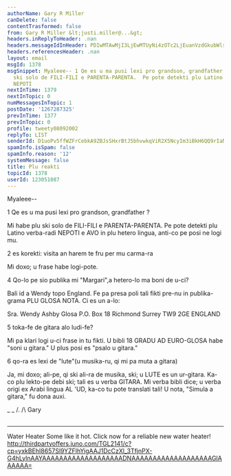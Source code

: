```yaml
---
authorName: Gary R Miller
canDelete: false
contentTrasformed: false
from: Gary R Miller &lt;justi.miller@...&gt;
headers.inReplyToHeader: .nan
headers.messageIdInHeader: PDIwMTAwMjI3LjEwMTUyNi4zOTc2LjEuanVzdGkubWlsbGVyQGp1bm8uY29tPg==
headers.referencesHeader: .nan
layout: email
msgId: 1378
msgSnippet: Myaleee-- 1 Qe es u ma pusi lexi pro grandson, grandfather ? Mi habe plu
  ski solo de FILI-FILI e PARENTA-PARENTA.  Pe pote detekti plu Latino verba-radi
  NEPOTI
nextInTime: 1379
nextInTopic: 0
numMessagesInTopic: 1
postDate: '1267287325'
prevInTime: 1377
prevInTopic: 0
profile: tweety08092002
replyTo: LIST
senderId: D1uoPv5ffWZFrCebkA9ZBJsSHxrBtJ5bhvwkqViR2X5NcyIm3iBkH6QQ9rIaNYcnHltC8rkqh67etJrZZdwxsp0V6e0NDOYsoRKEfQ
spamInfo.isSpam: false
spamInfo.reason: '12'
systemMessage: false
title: Plu reakti
topicId: 1378
userId: 123051087
---
```


Myaleee--

1 Qe es u ma pusi lexi pro grandson, grandfather ?

Mi habe plu ski solo de FILI-FILI e PARENTA-PARENTA.  Pe pote detekti plu
Latino verba-radi NEPOTI e AVO in plu hetero lingua, anti-co pe posi ne
logi mu.

2 es korekti: visita  an harem te fru per mu carma-ra

Mi doxo; u frase habe logi-pote.

4 Qo-lo pe sio publika mi "Margari",a hetero-lo  ma boni de u-ci?

Bali id a Wendy topo England.  Fe pa presa poli tali fikti pre-nu in
publika-grama PLU GLOSA NOTA.  Ci es un a-lo:

Sra. Wendy Ashby
Glosa
P.O. Box 18
Richmond
Surrey  TW9  2GE
ENGLAND

5 toka-fe de gitara alo ludi-fe?

Mi pa klari logi u-ci frase in tu fikti.  U bibli 18 GRADU AD EURO-GLOSA
habe "soni u gitara."  U plus posi es "psalo u gitara."

6 qo-ra es lexi de "lute"(u musika-ru, qi mi pa muta   a gitara)

Ja, mi doxo; ali-pe, qi ski ali-ra de musika, ski; u LUTE es un
ur-gitara.  Ka-co plu lekto-pe debi ski; tali es u verba GITARA.  Mi
verba bibli dice; u verba origi ex Arabi lingua AL 'UD, ka-co tu pote
translati tali!  U nota, "Simula a gitara," fu dona auxi.

_ _
/.
/\   Gary
##
____________________________________________________________
Water Heater
Some like it hot. Click now for a reliable new water heater!
http://thirdpartyoffers.juno.com/TGL2141/c?cp=yxkBEhI8657Sl9YZFlhYigAAJ1DcCzXl_3TfjnPX-G4hLylnAAYAAAAAAAAAAAAAAAAAAADNAAAAAAAAAAAAAAAAAAAGIAAAAAA=

